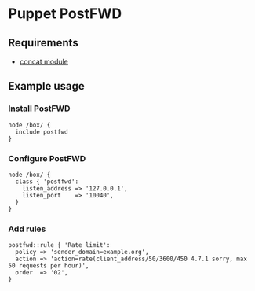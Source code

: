 # Puppet PostFWD

## Requirements

* [concat module](https://github.com/ripienaar/puppet-concat)

## Example usage

### Install PostFWD

    node /box/ {
      include postfwd
    }


### Configure PostFWD

    node /box/ {
      class { 'postfwd':
        listen_address => '127.0.0.1',
        listen_port    => '10040',
      }
    }


### Add rules

    postfwd::rule { 'Rate limit':
      policy => 'sender_domain=example.org',
      action => 'action=rate(client_address/50/3600/450 4.7.1 sorry, max 50 requests per hour)',
      order  => '02',
    }


